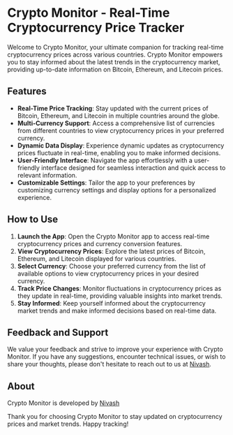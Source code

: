 # Crypto Monitor - Real-Time Cryptocurrency Price Tracker

Welcome to Crypto Monitor, your ultimate companion for tracking real-time cryptocurrency prices across various countries. Crypto Monitor empowers you to stay informed about the latest trends in the cryptocurrency market, providing up-to-date information on Bitcoin, Ethereum, and Litecoin prices.

## Features

- **Real-Time Price Tracking**: Stay updated with the current prices of Bitcoin, Ethereum, and Litecoin in multiple countries around the globe.
- **Multi-Currency Support**: Access a comprehensive list of currencies from different countries to view cryptocurrency prices in your preferred currency.
- **Dynamic Data Display**: Experience dynamic updates as cryptocurrency prices fluctuate in real-time, enabling you to make informed decisions.
- **User-Friendly Interface**: Navigate the app effortlessly with a user-friendly interface designed for seamless interaction and quick access to relevant information.
- **Customizable Settings**: Tailor the app to your preferences by customizing currency settings and display options for a personalized experience.

## How to Use

1. **Launch the App**: Open the Crypto Monitor app to access real-time cryptocurrency prices and currency conversion features.
2. **View Cryptocurrency Prices**: Explore the latest prices of Bitcoin, Ethereum, and Litecoin displayed for various countries.
3. **Select Currency**: Choose your preferred currency from the list of available options to view cryptocurrency prices in your desired currency.
4. **Track Price Changes**: Monitor fluctuations in cryptocurrency prices as they update in real-time, providing valuable insights into market trends.
5. **Stay Informed**: Keep yourself informed about the cryptocurrency market trends and make informed decisions based on real-time data.

## Feedback and Support

We value your feedback and strive to improve your experience with Crypto Monitor. If you have any suggestions, encounter technical issues, or wish to share your thoughts, please don't hesitate to reach out to us at [Nivash](mailto:rajnivash007@gmail.com).

## About

Crypto Monitor is developed by [Nivash](https://www.linkedin.com/in/nivash-r-n-sns/)


Thank you for choosing Crypto Monitor to stay updated on cryptocurrency prices and market trends. Happy tracking!
